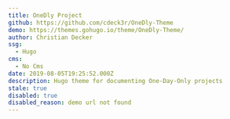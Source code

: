 ```yaml
---
title: OneDly Project
github: https://github.com/cdeck3r/OneDly-Theme
demo: https://themes.gohugo.io/theme/OneDly-Theme/
author: Christian Decker
ssg:
  - Hugo
cms:
  - No Cms
date: 2019-08-05T19:25:52.000Z
description: Hugo theme for documenting One-Day-Only projects
stale: true
disabled: true
disabled_reason: demo url not found
---
```

